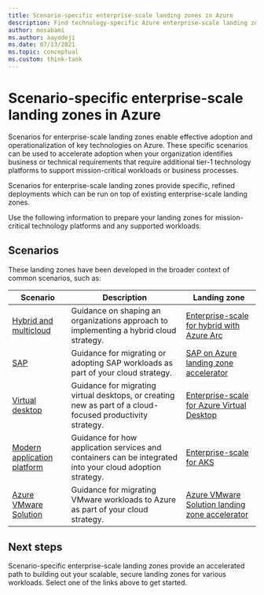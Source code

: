 ```yaml
---
title: Scenario-specific enterprise-scale landing zones in Azure
description: Find technology-specific Azure enterprise-scale landing zone scenarios.
author: mosabami
ms.author: aayodeji
ms.date: 07/13/2021
ms.topic: conceptual
ms.custom: think-tank
---
```


# Scenario-specific enterprise-scale landing zones in Azure

Scenarios for enterprise-scale landing zones enable effective adoption and operationalization of key technologies on Azure. These specific scenarios can be used to accelerate adoption when your organization identifies business or technical requirements that require additional tier-1 technology platforms to support mission-critical workloads or business processes.

Scenarios for enterprise-scale landing zones provide specific, refined deployments which can be run on top of existing enterprise-scale landing zones.

Use the following information to prepare your landing zones for mission-critical technology platforms and any supported workloads.

## Scenarios

These landing zones have been developed in the broader context of common scenarios, such as:

| Scenario | Description | Landing zone |
|---|---|---|
|[Hybrid and multicloud](../../scenarios/hybrid/index.md)| Guidance on shaping an organizations approach to implementing a hybrid cloud strategy. | [Enterprise-scale for hybrid with Azure Arc](../../scenarios/hybrid/enterprise-scale-landing-zone.md)
|[SAP](../../scenarios/SAP/index.md)| Guidance for migrating or adopting SAP workloads as part of your cloud strategy. | [SAP on Azure landing zone accelerator](../../scenarios/sap/enterprise-scale-landing-zone.md) |
|[Virtual desktop](../../scenarios/wvd/index.md)| Guidance for migrating virtual desktops, or creating new as part of a cloud-focused productivity strategy. | [Enterprise-scale for Azure Virtual Desktop](../../scenarios/wvd/enterprise-scale-landing-zone.md) |
| [Modern application platform](../../scenarios/app-platform/index.md) | Guidance for how application services and containers can be integrated into your cloud adoption strategy. | [Enterprise-scale for AKS](../../scenarios/app-platform/aks/landing-zone-accelerator.md) |
| [Azure VMware Solution](../../scenarios/azure-vmware/index.md) | Guidance for migrating VMware workloads to Azure as part of your cloud strategy. | [Azure VMware Solution landing zone accelerator](../../scenarios/azure-vmware/enterprise-scale-landing-zone.md) |

## Next steps

Scenario-specific enterprise-scale landing zones provide an accelerated path to building out your scalable, secure landing zones for various workloads. Select one of the links above to get started.
